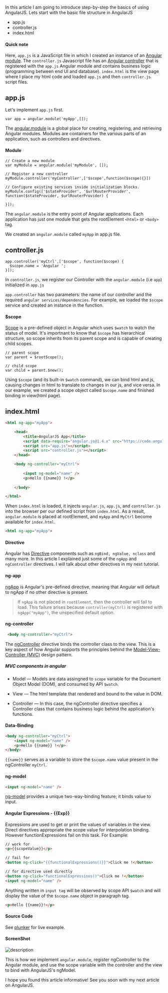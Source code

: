 In this article I am going to introduce step-by-step the basics of using AngularJS. Lets start with the basic file structure in AngularJS

* app.js
* controller.js
* index.html

#### Quick note
Here, `app.js` is a JavaScript file in which I created an instance of an [Angular module](http://www.w3schools.com/angular/angular_modules.asp). The `controller.js` Javascript file has an [Angular controller](http://www.w3schools.com/angular/angular_controllers.asp) that is registered with the `app.js` Angular module and contains business logic (programming between end UI and database). `index.html` is the view page where I place my html code and loaded `app.js` and then `controller.js` script files.

## app.js

Let's implement `app.js` first. 

```
var app = angular.module('myApp',[]);
```
The [angular.module](https://docs.angularjs.org/api/ng/function/angular.module) is a global place for creating, registering, and retrieving Angular modules. Modules are containers for the various parts of an application, such as controllers and directives. 

#### Module

```
// Create a new module
var myModule = angular.module('myModule', []);

// Register a new controller
myModule.controller('myController',['$scope',function($scope){}])

// Configure existing services inside initialization blocks.
myModule.config(['$stateProvider', '$urlRouterProvider', function($stateProvider, $urlRouterProvider) {

}]);
```

The `angular.module` is the entry point of Angular applications. Each application has just one module that gets the rootElement  `<html>` or `<body>` tag.

We created an `angular.module` called `myApp` in app.js file.

## controller.js
```
app.controller('myCtrl',['$scope', function($scope) {
  $scope.name = 'Angular ';
}]);
```

In `controller.js`, we register our Controller with the `angular.module` (i.e `app`) initialized in `app.js`

`app.controller` has two parameters: the name of our controller and the required `angular services/dependencies`. For example, we loaded the `$scope` service and created an instance in the function.



#### $scope

[Scope](https://docs.angularjs.org/guide/scope) is a pre-defined object in Angular which uses `$watch` to watch the status of model. It's importnant to know that `$scope` has hierarchical structure, so scope inherits from its parent scope and is capable of creating child scopes.

```
// parent scope
var parent = $rootScope();

// child scope
var child = parent.$new();
```

Using `$scope` (and its built-in `$watch` command), we can bind html and js, causing changes in html to translate to changes in our js, and vice versa. In our example, we created a scope object called `$scope.name` and finished binding in view(html page).

## index.html

```html
<html ng-app="myApp">

    <head>
        <title>AngularJS App</title>
        <script data-require="angular.js@1.4.x" src="https://code.angularjs.org/1.4.9/angular.js" data-semver="1.4.9"></script>
        <script src="app.js"></script>
        <script src="controller.js"></script>
    </head>

    <body ng-controller="myCtrl">
    
        <input ng-model="name" />
        <p>Hello {{name}} !</p>
        
    </body>

</html>
```

When `index.html` is loaded, it injects `angular.js`, `app.js`, and `controller.js` into the browser per our defined script from `index.html`. As a result, `angular.module` is placed at rootElement, and `myApp` and `MyCtrl` become available for `index.html`.

```html
<html ng-app="myApp">
```

#### Directive

Angular has [Directive](https://docs.angularjs.org/api/ng/directive) components such as `ngBind, ngValue, nclass` and many more. In this article I explained just some of the `ngApp` and `ngController` directives. I will talk about other directives in my next tutorial.


#### ng-app

[ngApp](https://docs.angularjs.org/api/ng/directive/ngApp) is Angular's pre-defined directive, meaning that Angular will default to ngApp if no other directive is present.

> If `ngApp` is not placed in `rootElement`, then the controller will fail to load. This failure arises because `controller(myCtrl)` is registered with `ngApp("myApp")`, the unspecified default option.


#### ng-controller

```html
 <body ng-controller="myCtrl">
```

The [ngController](https://docs.angularjs.org/api/ng/directive/ngController) directive binds the controller class to the view. This is a key aspect of how Angular supports the principles behind the [Model-View-Controller (MVC)](http://www.tutorialspoint.com/design_pattern/mvc_pattern.htm) design pattern.

##### MVC components in angular

* Model — Models are data assingned to `scope` variable for the Document Object Model (DOM), and consumed by API `$watch`.

* View — The html template that rendered and bound to the value in DOM.

* Controller — In this case, the ngController directive specifies a Controller class that contains business logic behind the application's functions.

#### Data-Binding

```html
<body ng-controller="myCtrl">
    <input ng-model="name" />
    <p>Hello {{name}} !</p>
</body>
```
`{{name}}` serves as a variable to store the `$scope.name` value present in the ngController `myCtrl`.

#### ng-model
```html
<input ng-model="name" />
```

[ng-model](https://docs.angularjs.org/api/ng/directive/ngModel) provides a unique two-way-binding feature; it binds value to input.

#### Angular Expressions - {{Exp}}

Expressions are used to get or print the values of variables in the view. Direct directives appropriate the scope value for interpolation binding. However functionExpressions fail on this task. For Example:

```html
// work for
<p>{{scopeValue}}</p>

// fail for
<button ng-click="{{functionalExpressions()}}">Click me !</button>

// for directive used directly
<button ng-click="functionalExpressions()">Click me !</button>
<input ng-model="name" />
```
Anything written in `input tag` will be observed by scope API `$watch` and will display the value of the `$scope.name` object in paragraph tag.
```html
<p>Hello {{name}}!</p>
```

#### Source Code
See [plunker](https://plnkr.co/edit/5sxudDgiAOGe8hKYjRLK?p=preview) for live example.

#### ScreenShot
![description](https://raw.githubusercontent.com/pluralsight/guides/master/images/aeeb2d6b-58b1-4d24-97cc-9c42d0ef7954.png)


This is how we implement `angular.module`, register ngController to the Angular module, and use the scope variable with the controller and the view to bind with AngularJS's ngModel. 

I hope you found this article informative! See you soon with my next article on AngularJS. 